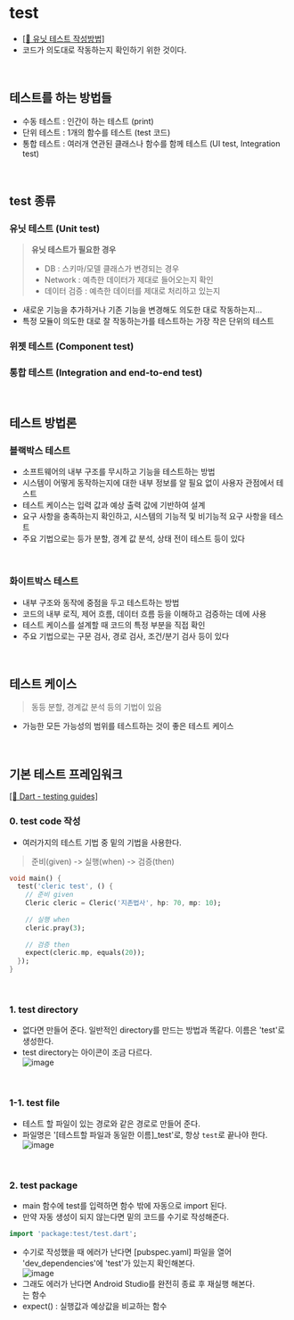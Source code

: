 # test
- [[🔗 유닛 테스트 작성방법]](https://yozm.wishket.com/magazine/detail/2483/)  
- 코드가 의도대로 작동하는지 확인하기 위한 것이다.
<br/>

## 테스트를 하는 방법들
- 수동 테스트 : 인간이 하는 테스트 (print)
- 단위 테스트 : 1개의 함수를 테스트 (test 코드)
- 통합 테스트 : 여러개 연관된 클래스나 함수를 함께 테스트 (UI test, Integration test)
<br/>

## test 종류
### 유닛 테스트 (Unit test)
> **유닛 테스트가 필요한 경우**
> - DB : 스키마/모델 클래스가 변경되는 경우
> - Network : 예측한 데이터가 제대로 들어오는지 확인
> - 데이터 검증 : 예측한 데이터를 제대로 처리하고 있는지
- 새로운 기능을 추가하거나 기존 기능을 변경해도 의도한 대로 작동하는지...  
- 특정 모듈이 의도한 대로 잘 작동하는가를 테스트하는 가장 작은 단위의 테스트  

### 위젯 테스트 (Component test)
### 통합 테스트 (Integration and end-to-end test)
<br/>

## 테스트 방법론
### 블랙박스 테스트
- 소프트웨어의 내부 구조를 무시하고 기능을 테스트하는 방법
- 시스템이 어떻게 동작하는지에 대한 내부 정보를 알 필요 없이 사용자 관점에서 테스트
- 테스트 케이스는 입력 값과 예상 출력 값에 기반하여 설계
- 요구 사항을 충족하는지 확인하고, 시스템의 기능적 및 비기능적 요구 사항을 테스트
- 주요 기법으로는 등가 분할, 경계 값 분석, 상태 전이 테스트 등이 있다
<br/>

### 화이트박스 테스트
- 내부 구조와 동작에 중점을 두고 테스트하는 방법
- 코드의 내부 로직, 제어 흐름, 데이터 흐름 등을 이해하고 검증하는 데에 사용
- 테스트 케이스를 설계할 때 코드의 특정 부분을 직접 확인
- 주요 기법으로는 구문 검사, 경로 검사, 조건/분기 검사 등이 있다
<br/>

## 테스트 케이스
> 동등 분할, 경계값 분석 등의 기법이 있음
- 가능한 모든 가능성의 범위를 테스트하는 것이 좋은 테스트 케이스
<br/>

## 기본 테스트 프레임워크
[[🔗 Dart - testing guides]](https://dart.dev/guides/testing)

### 0. test code 작성
- 여러가지의 테스트 기법 중 밑의 기법을 사용한다.  
> 준비(given) -> 실행(when) -> 검증(then)
```dart
void main() {
  test('cleric test', () {
    // 준비 given
    Cleric cleric = Cleric('지존법사', hp: 70, mp: 10);
    
    // 실행 when
    cleric.pray(3);
    
    // 검증 then
    expect(cleric.mp, equals(20));
  });
}
```
<br/>

### 1. test directory
- 없다면 만들어 준다. 일반적인 directory를 만드는 방법과 똑같다. 이름은 'test'로 생성한다.    
- test directory는 아이콘이 조금 다르다.  
![image](https://github.com/yujiyeong/TIL/assets/149862753/913f95a2-a198-414c-8434-9d93b590b0b4)
<br/>

### 1-1. test file
- 테스트 할 파일이 있는 경로와 같은 경로로 만들어 준다.  
- 파일명은 '[테스트할 파일과 동일한 이름]_test'로, 항상 `test`로 끝나야 한다.  
![image](https://github.com/yujiyeong/TIL/assets/149862753/6d75ad6a-67ab-4faf-8125-bdcd94ff4f3b)
<br/>

### 2. test package
- main 함수에 test를 입력하면 함수 밖에 자동으로 import 된다.  
- 만약 자동 생성이 되지 않는다면 밑의 코드를 수기로 작성해준다.  
```dart
import 'package:test/test.dart';
```
- 수기로 작성했을 때 에러가 난다면 [pubspec.yaml] 파일을 열어 'dev_dependencies'에 'test'가 있는지 확인해본다.  
![image](https://github.com/yujiyeong/TIL/assets/149862753/2888906b-c7f5-4d16-99d3-0f9330cbed14)
- 그래도 에러가 난다면 Android Studio를 완전히 종료 후 재실행 해본다.
<br/>는 함수
- expect() : 실행값과 예상값을 비교하는 함수
<br/>
